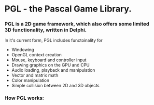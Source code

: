 # PGL - the Pascal Game Library.

### PGL is a 2D game framework, which also offers some limited 3D functionality, written in Delphi. 
In it's current form, PGL includes functoinality for
- Windowing
- OpenGL context creation
- Mouse, keyboard and controller input
- Drawing graphics on the GPU and CPU
- Audio loading, playback and manipulation
- Vector and matrix math
- Color manipulation
- Simple collision between 2D and 3D objects

### How PGL works:


